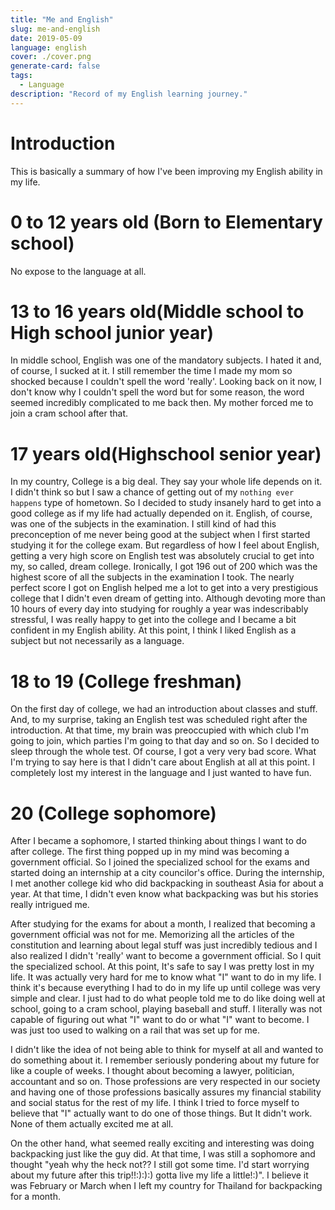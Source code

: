 ```yaml
---
title: "Me and English"
slug: me-and-english
date: 2019-05-09
language: english
cover: ./cover.png
generate-card: false
tags:
  - Language
description: "Record of my English learning journey."
---
```

# Introduction
This is basically a summary of how I've been improving my English ability in my life.

# 0 to 12 years old (Born to Elementary school)
No expose to the language at all. 

# 13 to 16 years old(Middle school to High school junior year)
 In middle school, English was one of the mandatory subjects. I hated it and, of course, I sucked at it.
I still remember the time I made my mom so shocked because I couldn't spell the word 'really'. Looking back on it now, I don't know why I couldn't spell the word but for some reason, the word seemed incredibly complicated to me back then. My mother forced me to join a cram school after that.

# 17 years old(Highschool senior year)
 In my country, College is a big deal. They say your whole life depends on it. I didn't think so but I saw a chance of getting out of my `nothing ever happens` type of hometown.
So I decided to study insanely hard to get into a good college as if my life had actually depended on it.
English, of course, was one of the subjects in the examination. I still kind of had this preconception of me never being good at the subject when I first started studying it for the college exam.
 But regardless of how I feel about English, getting a very high score on English test was absolutely crucial to get into my, so called, dream college. 
Ironically,  I got 196 out of 200 which was the highest score of all the subjects in the examination I took. The nearly perfect score I got on English helped me a lot to get into a very prestigious college that I didn't even dream of getting into. 
 Although devoting more than 10 hours of every day into studying for roughly a year was indescribably stressful, I was really happy to get into the college and I became a bit confident in my English ability.
 At this point, I think I liked English as a subject but not necessarily as a language.

# 18 to 19 (College freshman)
 On the first day of college, we had an introduction about classes and stuff. And, to my surprise, taking an English test was scheduled right after the introduction. At that time, my brain was preoccupied with which club I'm going to join, which parties I'm going to that day and so on. So I decided to sleep through the whole test.  Of course, I got a very very bad score. 
What I'm trying to say here is that I didn't care about English at all at this point. I completely lost my interest in the language and I just wanted to have fun.

# 20 (College sophomore)
  After I became a sophomore, I started thinking about things I want to do after college. The first thing popped up in my mind was becoming a government official. So I joined the specialized school for the exams and started doing an internship at a city councilor's office. During the internship, I met another college kid who did backpacking in southeast Asia for about a year. At that time, I didn't even know what backpacking was but his stories really intrigued me.

 After studying for the exams for about a month, I realized that becoming a government official was not for me. Memorizing all the articles of the constitution and learning about legal stuff was just incredibly tedious and I also realized I didn't 'really' want to become a government official. So I quit the specialized school.
At this point, It's safe to say I was pretty lost in my life. It was actually very hard for me to know what "I" want to do in my life. I think it's because everything I had to do in my life up until college was very simple and clear. I just had to do what people told me to do like doing well at school, going to a cram school, playing baseball and stuff. I literally was not capable of figuring out what "I" want to do or what "I" want to become. I was just too used to walking on a rail that was set up for me. 

 I didn't like the idea of not being able to think for myself at all and wanted to do something about it. I remember seriously pondering about my future for like a couple of weeks. I thought about becoming a lawyer, politician, accountant and so on. Those professions are very respected in our society and having one of those professions basically assures my financial stability and social status for the rest of my life. I think I tried to force myself to believe that "I" actually want to do one of those things. But It didn't work. None of them actually excited me at all.

 On the other hand, what seemed really exciting and interesting was doing backpacking just like the guy did. At that time, I was still a sophomore and thought "yeah why the heck not?? I still got some time. I'd start worrying about my future after this trip!!:):):) gotta live my life a little!:)". I believe it was February or March when I left my country for Thailand for backpacking for a month. 

